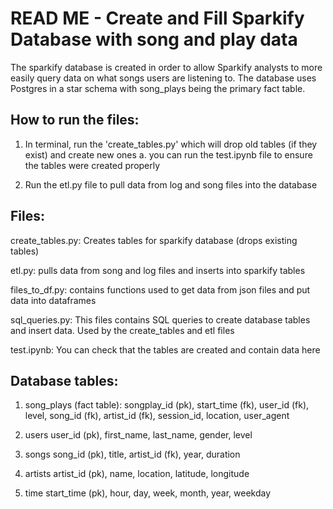# READ ME - Create and Fill Sparkify Database with song and play data

The sparkify database is created in order to allow Sparkify analysts to more easily query data on what songs users are listening to. The database uses Postgres in a star schema with song_plays being the primary fact table.

## How to run the files:

1. In terminal, run the 'create_tables.py' which will drop old tables (if they exist) and create new ones
    a. you can run the test.ipynb file to ensure the tables were created properly

2. Run the etl.py file to pull data from log and song files into the database

## Files:

create_tables.py: Creates tables for sparkify database (drops existing tables)

etl.py: pulls data from song and log files and inserts into sparkify tables

files_to_df.py: contains functions used to get data from json files and put data into dataframes

sql_queries.py: This files contains SQL queries to create database tables and insert data. Used by the create_tables and etl files

test.ipynb: You can check that the tables are created and contain data here


## Database tables:

1. song_plays (fact table): 
songplay_id (pk), start_time (fk), user_id (fk), level, song_id (fk), artist_id (fk), session_id, location, user_agent

2. users
user_id (pk), first_name, last_name, gender, level

3. songs
song_id (pk), title, artist_id (fk), year, duration

4. artists
artist_id (pk), name, location, latitude, longitude

5. time
start_time (pk), hour, day, week, month, year, weekday
